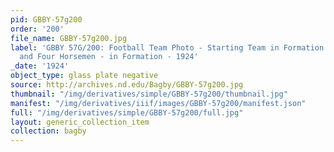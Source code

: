 ```yaml
---
pid: GBBY-57g200
order: '200'
file_name: GBBY-57g200.jpg
label: 'GBBY 57G/200: Football Team Photo - Starting Team in Formation - Seven Mules
  and Four Horsemen - in Formation - 1924'
_date: '1924'
object_type: glass plate negative
source: http://archives.nd.edu/Bagby/GBBY-57g200.jpg
thumbnail: "/img/derivatives/simple/GBBY-57g200/thumbnail.jpg"
manifest: "/img/derivatives/iiif/images/GBBY-57g200/manifest.json"
full: "/img/derivatives/simple/GBBY-57g200/full.jpg"
layout: generic_collection_item
collection: bagby
---
```

